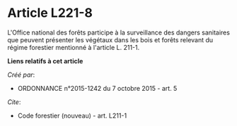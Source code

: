 # Article L221-8

L'Office national des forêts participe à la surveillance des dangers sanitaires que peuvent présenter les végétaux dans les
bois et forêts relevant du régime forestier mentionné à l'article L. 211-1.

**Liens relatifs à cet article**

_Créé par_:

  - ORDONNANCE n°2015-1242 du 7 octobre 2015 - art. 5

_Cite_:

  - Code forestier (nouveau) - art. L211-1
